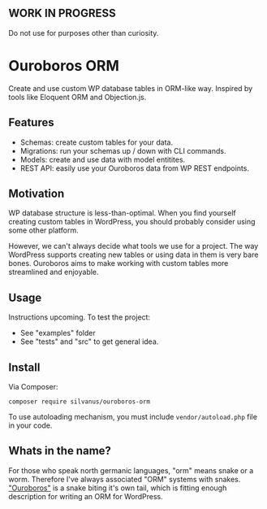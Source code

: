 ## WORK IN PROGRESS

Do not use for purposes other than curiosity.

# Ouroboros ORM

Create and use custom WP database tables in ORM-like way. Inspired by tools like Eloquent ORM and Objection.js.

## Features

- Schemas: create custom tables for your data.
- Migrations: run your schemas up / down with CLI commands.
- Models: create and use data with model entitites.
- REST API: easily use your Ouroboros data from WP REST endpoints.

## Motivation

WP database structure is less-than-optimal. When you find yourself creating custom tables in WordPress, you should probably consider using some other platform.

However, we can't always decide what tools we use for a project. The way WordPress supports creating new tables or using data in them is very bare bones. Ouroboros aims to make working with custom tables more streamlined and enjoyable.

## Usage

Instructions upcoming. To test the project:

- See "examples" folder
- See "tests" and "src" to get general idea.

## Install

Via Composer:

`composer require silvanus/ouroboros-orm`

To use autoloading mechanism, you must include `vendor/autoload.php` file in your code.

## Whats in the name?

For those who speak north germanic languages, "orm" means snake or a worm. Therefore I've always associated "ORM" systems with snakes. ["Ouroboros"](https://en.wikipedia.org/wiki/Ouroboros) is a snake biting it's own tail, which is fitting enough description for writing an ORM for WordPress.